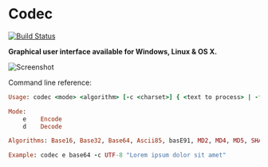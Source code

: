 Codec
=====

[![Build Status](https://travis-ci.org/Albertus82/Codec.svg?branch=master)](https://travis-ci.org/Albertus82/Codec)

**Graphical user interface available for Windows, Linux & OS X.**

![Screenshot](https://cloud.githubusercontent.com/assets/8672431/13903518/19a017d4-ee7f-11e5-81ea-5153a34c33a1.png)

Command line reference:

```ruby
Usage: codec <mode> <algorithm> [-c <charset>] { <text to process> | -f <source file> <destination file> }

Mode:
    e    Encode
    d    Decode

Algorithms: Base16, Base32, Base64, Ascii85, basE91, MD2, MD4, MD5, SHA-1, SHA-256, SHA-384, SHA-512

Example: codec e base64 -c UTF-8 "Lorem ipsum dolor sit amet"
```
